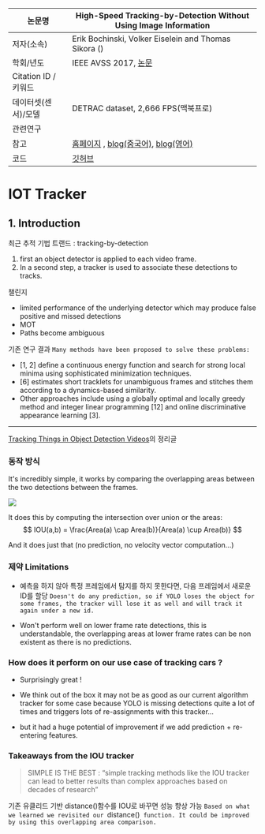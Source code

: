 |논문명 |High-Speed Tracking-by-Detection Without Using Image Information|
| --- | --- |
| 저자\(소속\) | Erik Bochinski, Volker Eiselein and Thomas Sikora \(\) |
| 학회/년도 | IEEE AVSS 2017, [논문](http://elvera.nue.tu-berlin.de/files/1517Bochinski2017.pdf) |
| Citation ID / 키워드 | |
| 데이터셋(센서)/모델 |DETRAC dataset, 2,666 FPS(맥북프로)|
| 관련연구||
| 참고 | [홈페이지](https://motchallenge.net/tracker/IOU17) , [blog(중국어)](https://blog.csdn.net/zhangjunhit/article/details/78911287), [blog(영어)](https://lab.moovel.com/blog/tracking-things-in-object-detection-videos#3b-iou-tracker)|
| 코드 | [깃허브](https://github.com/bochinski/iou-tracker/) |



# IOT Tracker

## 1. Introduction

최근 추적 기법 트랜드 : tracking-by-detection 
1. first an object detector is applied to each video frame. 
2. In a second step, a tracker is used to associate these detections to tracks. 

챌린지 
- limited performance of the underlying detector which may produce false positive and missed detections
- MOT
- Paths become ambiguous

기존 연구 결과 `Many methods have been proposed to solve these problems:`
- [1, 2] define a continuous energy function and search for strong local minima using sophisticated
minimization techniques. 
- [6] estimates short tracklets for unambiguous frames and stitches them according to a dynamics-based similarity. 
- Other approaches include using a globally optimal and locally greedy method and integer linear programming [12] and online discriminative appearance learning [3].



---

[Tracking Things in Object Detection Videos](https://lab.moovel.com/blog/tracking-things-in-object-detection-videos#3b-iou-tracker)의 정리글 

### 동작 방식 

It's incredibly simple, it works by comparing the overlapping areas between the two detections between the frames.

![](https://lab.moovel.com/content/3-blog/1-tracking-things-in-object-detection-videos/iou-tracker.png)

It does this by computing the intersection over union or the areas: $$ IOU(a,b) = \frac{Area(a) \cap Area(b)}{Area(a) \cup Area(b)} $$

And it does just that (no prediction, no velocity vector computation...)


### 제약 Limitations

- 예측을 하지 않아 특정 프레임에서 탐지를 하지 못한다면, 다음 프레임에서 새로운 ID를 할당 `Doesn't do any prediction, so if YOLO loses the object for some frames, the tracker will lose it as well and will track it again under a new id.`

- Won't perform well on lower frame rate detections, this is understandable, the overlapping areas at lower frame rates can be non existent as there is no predictions.


### How does it perform on our use case of tracking cars ?

- Surprisingly great ! 

- We think out of the box it may not be as good as our current algorithm tracker for some case because YOLO is missing detections quite a lot of times and triggers lots of re-assignments with this tracker... 

- but it had a huge potential of improvement if we add prediction + re-entering features.


### Takeaways from the IOU tracker

> SIMPLE IS THE BEST : “simple tracking methods like the IOU tracker can lead to better results than complex approaches based on decades of research”

기존 유클리드 기반 distance()함수를 IOU로 바꾸면 성능 향상 가능 `Based on what we learned we revisited our `distance()` function. It could be improved by using this overlapping area comparison.`




















